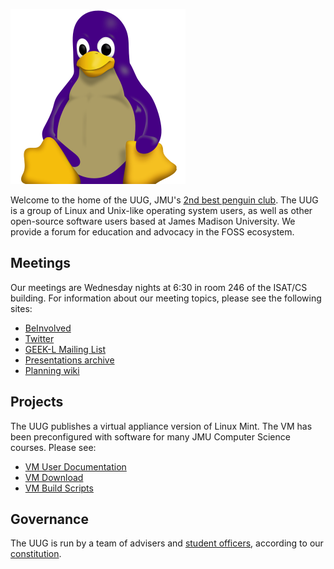 ![UUG Tux Logo](jmutux.png)

Welcome to the home of the UUG, JMU's
[2nd best penguin club](https://beinvolved.jmu.edu/organization/prevetsociety).
The UUG is a group of Linux and Unix-like operating system users, as well
as other open-source software users based at James Madison University. We
provide a forum for education and advocacy in the FOSS ecosystem.

## Meetings

Our meetings are Wednesday nights at 6:30 in room 246 of the ISAT/CS building.
For information about our meeting topics, please see the following sites:

- [BeInvolved](https://beinvolved.jmu.edu/organization/uug)
- [Twitter](https://twitter.com/jmunixusers)
- [GEEK-L Mailing List](https://listserv.jmu.edu/cgi-bin/wa?A0=GEEK-L)
- [Presentations archive](https://www.jmunixusers.org/presentations/)
- [Planning wiki](https://github.com/jmunixusers/presentations/wiki)

## Projects

The UUG publishes a virtual appliance version of Linux Mint. The VM has been
preconfigured with software for many JMU Computer Science courses. Please see:

- [VM User Documentation](http://www.jmunixusers.org/presentations/vm/)
- [VM Download](https://w3.cs.jmu.edu/uug/)
- [VM Build Scripts](https://github.com/jmunixusers/cs-vm-build/)

## Governance

The UUG is run by a team of advisers and
[student officers](https://github.com/jmunixusers/history/blob/master/Officers.md),
according to our [constitution](https://github.com/jmunixusers/constitution/).
